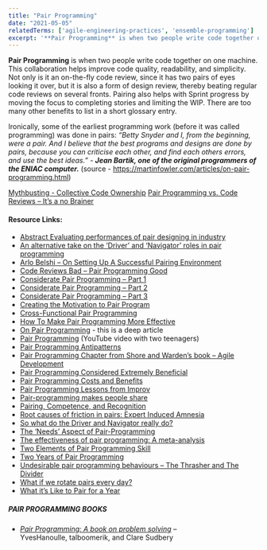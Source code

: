 ```yaml
---
title: "Pair Programming"
date: "2021-05-05"
relatedTerms: ['agile-engineering-practices', 'ensemble-programming']
excerpt: '**Pair Programming** is when two people write code together on one machine. This'
---
```


**Pair Programming** is when two people write code together on one machine. This collaboration helps improve code quality, readability, and simplicity. Not only is it an on-the-fly code review, since it has two pairs of eyes looking it over, but it is also a form of design review, thereby beating regular code reviews on several fronts. Pairing also helps with Sprint progress by moving the focus to completing stories and limiting the WIP. There are too many other benefits to list in a short glossary entry.

Ironically, some of the earliest programming work (before it was called programming) was done in pairs: _“Betty Snyder and I, from the beginning, were a pair. And I believe that the best programs and designs are done by pairs, because you can criticise each other, and find each others errors, and use the best ideas.” -_ **_Jean Bartik, one of the original programmers of the ENIAC computer._** (source - https://martinfowler.com/articles/on-pair-programming.html)

[Mythbusting - Collective Code Ownership]((/blog/mythbusting-c.html))
[Pair Programming vs. Code Reviews – It’s a no Brainer](/blog/pair-programmin.html)

#### Resource Links:

- [Abstract Evaluating performances of pair designing in industry](https://citeseerx.ist.psu.edu/doc_view/pid/c0bf40945360465b74cdb81dc1bd8ee3df07f709)
- [An alternative take on the ‘Driver’ and ‘Navigator’ roles in pair programming](https://salfreudenberg.wordpress.com/2013/08/31/an-alternative-take-on-the-driver-and-navigator-roles-in-pair-programming/)
- [Arlo Belshi – On Setting Up A Successful Pairing Environment](https://arlobelshee.com/is-pair-programming-for-me/)
- [Code Reviews Bad – Pair Programming Good](https://www.solutionsiq.com/resource/blog-post/code-reviews-bad-pair-programming-good-or-dont-throw-it-over-the-wall-collaborate/)
- [Considerate Pair Programming – Part 1](https://sedano.org/toddsedano/2017/10/24/considerate-pair-programming.html)
- [Considerate Pair Programming – Part 2](https://sedano.org/toddsedano/2017/10/23/considerate-pair-programming.html)
- [Considerate Pair Programming – Part 3](https://sedano.org/toddsedano/2017/10/22/considerate-pair-programming.html)
- [Creating the Motivation to Pair Program](https://thisagileguy.com/creating-the-motivation-to-pair-program/)
- [Cross-Functional Pair Programming](https://www.solutionsiq.com/resource/blog-post/experience-design-and-cross-functional-pairing/)
- [How To Make Pair Programming More Effective](https://medium.com/the-liberators/in-depth-how-to-make-pair-programming-more-effective-a47e287cace7)
- [On Pair Programming](https://martinfowler.com/articles/on-pair-programming.html) - this is a deep article
- [Pair Programming](https://www.youtube.com/watch?v=vgkahOzFH2Q) (YouTube video with two teenagers)
- [Pair Programming Antipatterns](https://medium.com/javarevisited/pair-programming-antipatterns-db39dd678755)
- [Pair Programming Chapter from Shore and Warden’s book – Agile Development](https://www.jamesshore.com/v2/books/aoad1/pair_programming)
- [Pair Programming Considered Extremely Beneficial](https://techcrunch.com/2012/03/17/pair-programming-considered-extremely-beneficial/)
- [Pair Programming Costs and Benefits](https://collaboration.csc.ncsu.edu/laurie/Papers/XPSardinia.PDF)
- [Pair Programming Lessons from Improv](https://blog.gdinwiddie.com/2014/12/31/pair-programming-lessons-from-improv/)
- [Pair-programming makes people share](https://www.nicoespeon.com/en/2017/10/pair-programming-makes-people-share/)
- [Pairing, Competence, and Recognition](https://agileotter.blogspot.com/2011/01/pairing-competence-and-recognition.html)
- [Root causes of friction in pairs: Expert Induced Amnesia](https://medium.com/learning-teaching-pairing/root-causes-of-friction-in-pairs-expert-induced-amnesia-6cc80aee0d4d)
- [So what do the Driver and Navigator really do?](https://salfreudenberg.wordpress.com/2013/08/17/so-what-do-the-driver-and-navigator-really-do/)
- [The ‘Needs’ Aspect of Pair-Programming](https://medium.com/learning-teaching-pairing/the-needs-aspect-of-pair-programming-702777fc1ec1)
- [The effectiveness of pair programming: A meta-analysis](https://www.ic.unicamp.br/~wainer/outros/systrev/30.pdf)
- [Two Elements of Pair Programming Skill](https://arxiv.org/pdf/2102.06460.pdf)
- [Two Years of Pair Programming](https://www.cholick.com/entry/show/281)
- [Undesirable pair programming behaviours – The Thrasher and The Divider](https://salfreudenberg.wordpress.com/2013/10/04/undesirable-pair-programming-behaviours-the-thrasher-and-the-divider/)
- [What if we rotate pairs every day?](https://martinfowler.com/articles/rotate-pairs-experiment.html)
- [What it’s Like to Pair for a Year](https://medium.com/built-to-adapt/what-its-like-to-pair-for-a-year-86d048494324#.vljybna4o)

##### PAIR PROGRAMMING BOOKS

- [_Pair Programming: A book on problem solving_](https://leanpub.com/pairprogrammingworkshop) – YvesHanoulle, talboomerik, and Clare Sudbery

